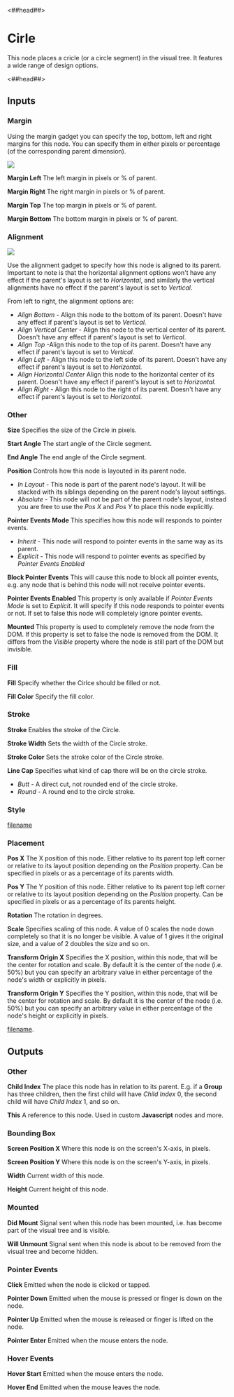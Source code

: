 <##head##>

# Cirle

This node places a cricle (or a circle segment) in the visual tree. It features a wide range of design options.

<##head##>

## Inputs

### Margin

Using the margin gadget you can specify the top, bottom, left and right margins for this node. You can specify them in either pixels or percentage (of the corresponding parent dimension).

<div class="ndl-images">
    <img src="/nodes/visual/margin-only.png" class="ndl-image small"></img>
</div>

**Margin Left**
The left margin in pixels or % of parent.

**Margin Right**
The right margin in pixels or % of parent.

**Margin Top**
The top margin in pixels or % of parent.

**Margin Bottom**
The bottom margin in pixels or % of parent.

### Alignment

<div class="ndl-images">
    <img src="/nodes/visual/align-props.png" class="ndl-image small"></img>
</div>

Use the alignment gadget to specify how this node is aligned to its parent. Important to note is that the horizontal alignment options won't have any effect if the parent's layout is set to _Horizontal_, and similarly the vertical alignments have no effect if the parent's layout is set to _Vertical_.

From left to right, the alignment options are:

-   _Align Bottom_ - Align this node to the bottom of its parent. Doesn't have any effect if parent's layout is set to _Vertical_.
-   _Align Vertical Center_ - Align this node to the vertical center of its parent. Doesn't have any effect if parent's layout is set to _Vertical_.
-   _Align Top_ -Align this node to the top of its parent. Doesn't have any effect if parent's layout is set to _Vertical_.
-   _Align Left_ - Align this node to the left side of its parent. Doesn't have any effect if parent's layout is set to _Horizontal_.
-   _Align Horizontal Center_ Align this node to the horizontal center of its parent. Doesn't have any effect if parent's layout is set to _Horizontal_.
-   _Align Right_ - Align this node to the right of its parent. Doesn't have any effect if parent's layout is set to _Horizontal_.

### Other

**Size**
Specifies the size of the Circle in pixels.

**Start Angle**
The start angle of the Circle segment.

**End Angle**
The end angle of the Circle segment.

**Position**
Controls how this node is layouted in its parent node.

-   _In Layout_ - This node is part of the parent node's layout. It will be stacked with its siblings depending on the parent node's layout settings.
-   _Absolute_ - This node will not be part of the parent node's layout, instead you are free to use the _Pos X_ and _Pos Y_ to place this node explicitly.

**Pointer Events Mode**
This specifies how this node will responds to pointer events.

-   _Inherit_ - This node will respond to pointer events in the same way as its parent.
-   _Explicit_ - This node will respond to pointer events as specified by _Pointer Events Enabled_

**Block Pointer Events**
This will cause this node to block all pointer events, e.g. any node that is behind this node will not receive pointer events.

**Pointer Events Enabled**
This property is only available if _Pointer Events Mode_ is set to _Explicit_. It will specify if this node responds to pointer events or not. If set to false this node will completely ignore pointer events.

**Mounted**
This property is used to completely remove the node from the DOM. If this property is set to false the node is removed from the DOM. It differs from the _Visible_ property where the node is still part of the DOM but invisible.

### Fill

**Fill**
Specify whether the Cirlce should be filled or not.

**Fill Color**
Specify the fill color.

### Stroke

**Stroke**
Enables the stroke of the Circle.

**Stroke Width**
Sets the width of the Circle stroke.

**Stroke Color**
Sets the stroke color of the Circle stroke.

**Line Cap**
Specifies what kind of cap there will be on the circle stroke.

-   _Butt_ - A direct cut, not rounded end of the circle stroke.
-   _Round_ - A round end to the circle stroke.

### Style

[filename](../shared-props/inputs/visibility-styles/README.md ':include')

### Placement

**Pos X**
The X position of this node. Either relative to its parent top left corner or relative to its layout position depending on the _Position_ property. Can be specified in pixels or as a percentage of its parents width.

**Pos Y**
The Y position of this node. Either relative to its parent top left corner or relative to its layout position depending on the _Position_ property. Can be specified in pixels or as a percentage of its parents height.

**Rotation**
The rotation in degrees.

**Scale**
Specifies scaling of this node. A value of 0 scales the node down completely so that it is no longer be visible. A value of 1 gives it the original size, and a value of 2 doubles the size and so on.

**Transform Origin X**
Specifies the X position, within this node, that will be the center for rotation and scale. By default it is the center of the node (i.e. 50%) but you can specify an arbitrary value in either percentage of the node's width or explicitly in pixels.

**Transform Origin Y**
Specifies the Y position, within this node, that will be the center for rotation and scale. By default it is the center of the node (i.e. 50%) but you can specify an arbitrary value in either percentage of the node's height or explicitly in pixels.

[filename](../../advanced-style.md ':include').

## Outputs

### Other

**Child Index**
The place this node has in relation to its parent. E.g. if a **Group** has three children, then the first child will have _Child Index_ 0, the second child will have _Child Index_ 1, and so on.

**This**
A reference to this node. Used in custom **Javascript** nodes and more.

### Bounding Box

**Screen Position X**
Where this node is on the screen's X-axis, in pixels.

**Screen Position Y**
Where this node is on the screen's Y-axis, in pixels.

**Width**
Current width of this node.

**Height**
Current height of this node.

### Mounted

**Did Mount**
Signal sent when this node has been mounted, i.e. has become part of the visual tree and is visible.

**Will Unmount**
Signal sent when this node is about to be removed from the visual tree and become hidden.

### Pointer Events

**Click**
Emitted when the node is clicked or tapped.

**Pointer Down**
Emitted when the mouse is pressed or finger is down on the node.

**Pointer Up**
Emitted when the mouse is released or finger is lifted on the node.

**Pointer Enter**
Emitted when the mouse enters the node.

### Hover Events

**Hover Start**
Emitted when the mouse enters the node.

**Hover End**
Emitted when the mouse leaves the node.

</div>
